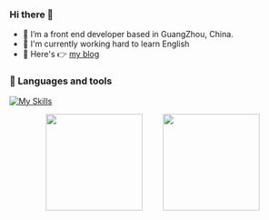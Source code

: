 ### Hi there 👋

- 🔭 I’m a front end developer based in GuangZhou, China.
- 🌱 I'm currently working hard to learn English
- 👯 Here's 👉 [my blog](https://wumanho.cn/)

### :floppy_disk: Languages and tools
[![My Skills](https://skillicons.dev/icons?i=js,ts,vue,webpack,react,docker,gitlab,nodejs,linux,nginx,jenkins)](https://skillicons.dev)

<div align="center">
<img height="170px" src="https://github-readme-stats.vercel.app/api?username=wumanho" />
  <span>&emsp;&emsp;</span>
  <img height="170px" src="https://github-readme-stats.vercel.app/api/top-langs/?username=wumanho&layout=compact&langs_count=6" />
</div>
